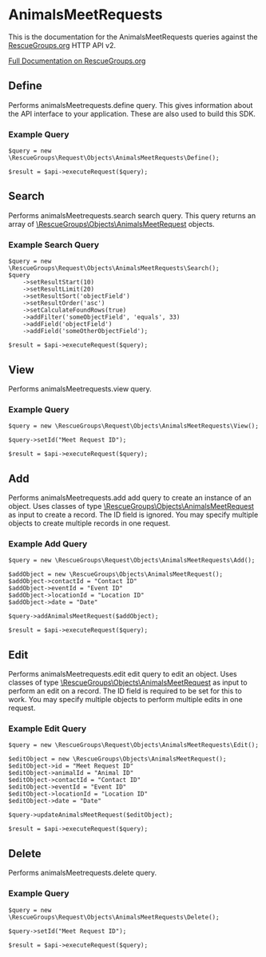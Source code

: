 # AnimalsMeetRequests

This is the documentation for the AnimalsMeetRequests queries against the [RescueGroups.org](https://www.rescuegroups.org/) HTTP API v2.

[Full Documentation on RescueGroups.org](https://userguide.rescuegroups.org/display/APIDG/Object+definitions#Objectdefinitions-animalsMeetrequests)

## Define
Performs animalsMeetrequests.define query. This gives information about the API interface to your application. These are also used to build this SDK.

### Example Query

    $query = new \RescueGroups\Request\Objects\AnimalsMeetRequests\Define();

    $result = $api->executeRequest($query);
## Search
Performs animalsMeetrequests.search search query. This query returns an array of [\RescueGroups\Objects\AnimalsMeetRequest](../../../src/Objects/AnimalsMeetRequest.php) objects.

### Example Search Query

    $query = new \RescueGroups\Request\Objects\AnimalsMeetRequests\Search();
    $query
        ->setResultStart(10)
        ->setResultLimit(20)
        ->setResultSort('objectField')
        ->setResultOrder('asc')
        ->setCalculateFoundRows(true)
        ->addFilter('someObjectField', 'equals', 33)
        ->addField('objectField')
        ->addField('someOtherObjectField');

    $result = $api->executeRequest($query);
## View
Performs animalsMeetrequests.view query.

### Example Query

    $query = new \RescueGroups\Request\Objects\AnimalsMeetRequests\View();

    $query->setId("Meet Request ID");

    $result = $api->executeRequest($query);

## Add
Performs animalsMeetrequests.add add query to create an instance of an object. Uses classes of type [\RescueGroups\Objects\AnimalsMeetRequest](../../../src/Objects/AnimalsMeetRequest.php) as input to create a record. The ID field is ignored. You may specify multiple objects to create multiple records in one request.

### Example Add Query

    $query = new \RescueGroups\Request\Objects\AnimalsMeetRequests\Add();

    $addObject = new \RescueGroups\Objects\AnimalsMeetRequest();
    $addObject->contactId = "Contact ID"
    $addObject->eventId = "Event ID"
    $addObject->locationId = "Location ID"
    $addObject->date = "Date"

    $query->addAnimalsMeetRequest($addObject);

    $result = $api->executeRequest($query);
## Edit
Performs animalsMeetrequests.edit edit query to edit an object. Uses classes of type [\RescueGroups\Objects\AnimalsMeetRequest](../../../src/Objects/AnimalsMeetRequest.php) as input to perform an edit on a record. The ID field is required to be set for this to work. You may specify multiple objects to perform multiple edits in one request.

### Example Edit Query

    $query = new \RescueGroups\Request\Objects\AnimalsMeetRequests\Edit();

    $editObject = new \RescueGroups\Objects\AnimalsMeetRequest();
    $editObject->id = "Meet Request ID"
    $editObject->animalId = "Animal ID"
    $editObject->contactId = "Contact ID"
    $editObject->eventId = "Event ID"
    $editObject->locationId = "Location ID"
    $editObject->date = "Date"

    $query->updateAnimalsMeetRequest($editObject);

    $result = $api->executeRequest($query);
## Delete
Performs animalsMeetrequests.delete query.

### Example Query

    $query = new \RescueGroups\Request\Objects\AnimalsMeetRequests\Delete();

    $query->setId("Meet Request ID");

    $result = $api->executeRequest($query);

